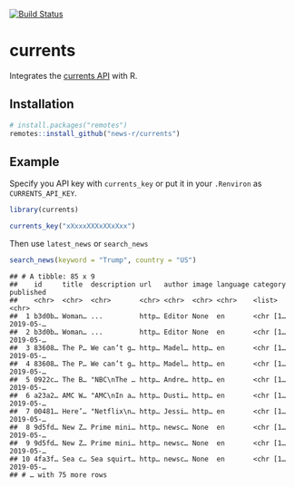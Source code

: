 [![Build Status](https://travis-ci.org/news-r/currents.svg?branch=master)](https://travis-ci.org/news-r/currents)

# currents

Integrates the [currents API](https://currentsapi.services/) with R.

## Installation

``` r
# install.packages("remotes")
remotes::install_github("news-r/currents")
```

## Example

Specify you API key with `currents_key` or put it in your `.Renviron` as `CURRENTS_API_KEY`.

```r
library(currents)

currents_key("xXxxxXXXxXXxXxx")
```

Then use `latest_news` or `search_news`


```r
search_news(keyword = "Trump", country = "US")
```

```
## # A tibble: 85 x 9
##    id     title  description url   author image language category published
##    <chr>  <chr>  <chr>       <chr> <chr>  <chr> <chr>    <list>   <chr>    
##  1 b3d0b… Woman… ...         http… Editor None  en       <chr [1… 2019-05-…
##  2 b3d0b… Woman… ...         http… Editor None  en       <chr [1… 2019-05-…
##  3 83608… The P… We can’t g… http… Madel… http… en       <chr [1… 2019-05-…
##  4 83608… The P… We can’t g… http… Madel… http… en       <chr [1… 2019-05-…
##  5 0922c… The B… "NBC\nThe … http… Andre… http… en       <chr [1… 2019-05-…
##  6 a23a2… AMC W… "AMC\nIn a… http… Dusti… http… en       <chr [1… 2019-05-…
##  7 00481… Here’… "Netflix\n… http… Jessi… http… en       <chr [1… 2019-05-…
##  8 9d5fd… New Z… Prime mini… http… newsc… None  en       <chr [1… 2019-05-…
##  9 9d5fd… New Z… Prime mini… http… newsc… None  en       <chr [1… 2019-05-…
## 10 4fa3f… Sea c… Sea squirt… http… newsc… None  en       <chr [1… 2019-05-…
## # … with 75 more rows
```
